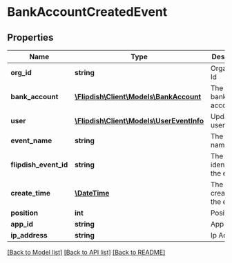 # BankAccountCreatedEvent

## Properties
Name | Type | Description | Notes
------------ | ------------- | ------------- | -------------
**org_id** | **string** | Organisation Id | [optional] 
**bank_account** | [**\Flipdish\\Client\Models\BankAccount**](BankAccount.md) | The create bank account | [optional] 
**user** | [**\Flipdish\\Client\Models\UserEventInfo**](UserEventInfo.md) | Updated by user | [optional] 
**event_name** | **string** | The event name | [optional] 
**flipdish_event_id** | **string** | The identitfier of the event | [optional] 
**create_time** | [**\DateTime**](\DateTime.md) | The time of creation of the event | [optional] 
**position** | **int** | Position | [optional] 
**app_id** | **string** | App id | [optional] 
**ip_address** | **string** | Ip Address | [optional] 

[[Back to Model list]](../README.md#documentation-for-models) [[Back to API list]](../README.md#documentation-for-api-endpoints) [[Back to README]](../README.md)


